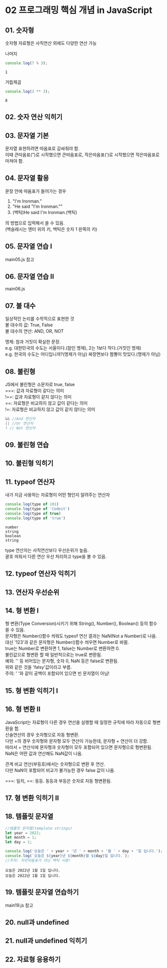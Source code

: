 # 02 프로그래밍 핵심 개념 in JavaScript   

## 01. 숫자형

숫자형 자료형은 사칙연산 외에도 다양한 연산 가능

나머지   
```JavaScript
console.log(7 % 3);
```
```
1
```


거듭제곱   
```JavaScript
console.log(2 ** 3);
```
```
8
```


## 02. 숫자 연산 익히기


## 03. 문자열 기본
문자열 표현하려면 따옴표로 감싸줘야 함.   
이때 큰따옴표(")로 시작했으면 큰따옴표로, 작은따옴표(')로 시작했으면 작은따옴표로 마쳐야 함.

## 04. 문자열 활용
문장 안에 따옴표가 들어가는 경우   
1. "I'm Ironman."
2. "He said \"I'm Ironman.\""
3. (백틱)He said I'm Ironman.(백틱)   

의 방법으로 입력해서 쓸 수 있음.   
(백슬래시는 엔터 위의 키, 백틱은 숫자 1 왼쪽의 키)

## 05. 문자열 연습 I
main05.js 참고

## 06. 문자열 연습 II
main06.js 

## 07. 불 대수   
일상적인 논리를 수학적으로 표현한 것   
불 대수의 값: True, False   
불 대수의 연산: AND, OR, NOT   

명제: 참과 거짓이 확실한 문장.   
e.g. 대한민국의 수도는 서울이다.(참인 명제), 2는 1보다 작다.(거짓인 명제)   
e.g. 한국의 수도는 어디입니까?(명제가 아님) 짜장면보다 짬뽕이 맛있다.(명제가 아님)   

## 08. 불린형   
JS에서 불린형은 소문자로 true, false   
===: 값과 자료형이 같다는 의미   
!==: 값과 자료형이 같지 않다는 의미   
==: 자료형은 비교하지 않고 값이 같다는 의미   
!=: 자료형은 비교하지 않고 값이 같지 않다는 의미   

```JavaScript
&& //And 연산자
|| //Or 연산자
! // Not 연산자
```

## 09. 불린형 연습

## 10. 불린형 익히기

## 11. typeof 연산자
내가 지금 사용하는 자료형이 어떤 형인지 알려주는 연산자
```JavaScript
console.log(type of 101)
console.log(type of 'Codeit')
console.log(type of true)
console.log(type of 'true')
```
```
number
string
boolean
string
```
type 연산자는 사칙연산보다 우선순위가 높음.   
괄호 씌워서 다른 연산 우선 처리하고 type을 볼 수 있음.


## 12. typeof 연산자 익히기

## 13. 연산자 우선순위

## 14. 형 변환 I
형 변환(Type Conversion)시키기 위해 String(), Number(), Boolean() 등의 함수 쓸 수 있음.   
문자형은 Number()함수 씌워도 typeof 연산 결과는 NaN(Not a Number)로 나옴.   
대신 '123'과 같은 문자형은 Number()함수 씌우면 Number로 바뀜.   
true는 Number로 변환하면 1, false는 Number로 변환하면 0.   
불린값으로 형변환 할 때 일반적으로는 true로 변환됨.   
예외: '' 등 비어있는 문자형, 숫자 0, NaN 등은 false로 변환됨.   
위와 같은 것을 'falsy'값이라고 부름.   
주의: '   '와 같이 공백이 포함되어 있으면 빈 문자열이 아님!

## 15. 형 변환 익히기 I

## 16. 형 변환 II
JavaScript는 자료형이 다른 경우 연산을 실행할 때 일정한 규칙에 따라 자동으로 형변환을 함.   
산술연산의 경우 숫자형으로 자동 형변환.   
다만 +의 경우 숫자형와 문자형 모두 연산이 가능한데, 문자형 + 연산이 더 강함.   
따라서 + 연산식에 문자형과 숫자형이 모두 포함되어 있으면 문자형으로 형변환됨.   
NaN은 어떤 값과 연산해도 NaN값이 나옴.   

관계 비교 연산(부등호)에서는 숫자형으로 변환 후 연산.   
다만 NaN이 포함되어 비교가 불가능한 경우 false 값이 나옴.   

===: 일치, ==: 동등.
동등과 부등은 숫자로 자동 형변환됨.

## 17. 형 변환 익히기 II

## 18. 템플릿 문자열
```JavaScript
//템플릿 문자열(template strings)
let year = 2022;
let month = 1;
let day = 1;

console.log('오늘은 ' + year + '년 ' + month + '월 ' + day + '일 입니다.');
console.log(`오늘은 ${year}년 ${month}월 ${day}일 입니다.`);
//주의: 작은따옴표가 아닌 백틱 사용!
```
```
오늘은 2022년 1월 1일 입니다.
오늘은 2022년 1월 1일 입니다.
```
## 19. 템플릿 문자열 연습하기
main19.js 참고

## 20. null과 undefined

## 21. null과 undefined 익히기

## 22. 자료형 응용하기
